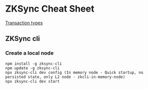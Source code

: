 # ZKSync Cheat Sheet

[Transaction types](https://docs.zksync.io/zk-stack/concepts/transaction-lifecycle#transaction-types)

## ZKSync cli

### Create a local node

```
npm install -g zksync-cli
npm update -g zksync-cli
npx zksync-cli dev config (In memory node - Quick startup, no persisted state, only L2 node - zkcli-in-memory-node)
npx zksync-cli dev start
```

